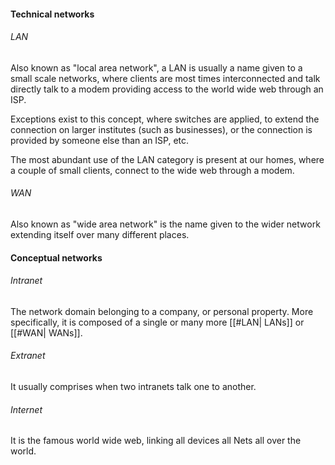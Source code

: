 #### Technical networks
###### LAN
Also known as "local area network", a LAN is usually a name given to a small scale networks, where clients are most times interconnected and talk directly talk to a modem providing access to the world wide web through an ISP. 

Exceptions exist to this concept, where switches are applied, to extend the connection on larger institutes (such as businesses), or the connection is provided by someone else than an ISP, etc.

The most abundant use of the LAN category is present at our homes, where a couple of small clients, connect to the wide web through a modem.

###### WAN
Also known as "wide area network" is the name given to the wider network extending itself over many different places.

#### Conceptual networks
###### Intranet
The network domain belonging to a company, or personal property. More specifically, it is composed of a single or many more [[#LAN| LANs]] or [[#WAN| WANs]]. 

###### Extranet
It usually comprises when two intranets talk one to another. 

###### Internet
It is the famous world wide web, linking all devices all Nets all over the world.


